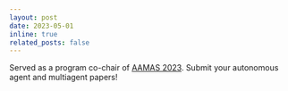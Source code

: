 ```yaml
---
layout: post
date: 2023-05-01
inline: true
related_posts: false
---
```


Served as a program co-chair of [AAMAS 2023](https://aamas2023.soton.ac.uk/). Submit your autonomous agent and multiagent papers!